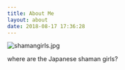 ```yaml
---
title: About Me
layout: about
date: 2018-08-17 17:36:28
---
```


![shamangirls.jpg](/intro/shamangirls.jpg)

where are the Japanese shaman girls?